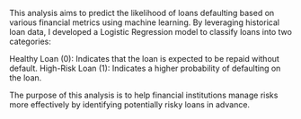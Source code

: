 This analysis aims to predict the likelihood of loans defaulting based on various financial metrics using machine learning. By leveraging historical loan data, I developed a Logistic Regression model to classify loans into two categories:

Healthy Loan (0): Indicates that the loan is expected to be repaid without default.
High-Risk Loan (1): Indicates a higher probability of defaulting on the loan.

The purpose of this analysis is to help financial institutions manage risks more effectively by identifying potentially risky loans in advance.
